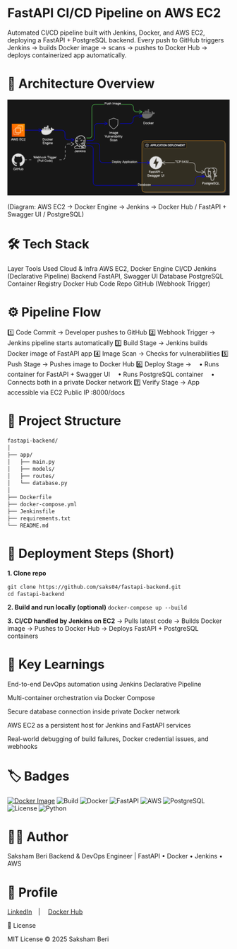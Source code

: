 # FastAPI CI/CD Pipeline on AWS EC2

Automated CI/CD pipeline built with Jenkins, Docker, and AWS EC2, deploying a FastAPI + PostgreSQL backend.
Every push to GitHub triggers Jenkins → builds Docker image → scans → pushes to Docker Hub → deploys containerized app automatically.

# 🧩 Architecture Overview
![alt text](<image.png>)

(Diagram: AWS EC2 → Docker Engine → Jenkins → Docker Hub / FastAPI + Swagger UI / PostgreSQL)

# 🛠️ Tech Stack
Layer	                  Tools Used
Cloud & Infra	          AWS EC2, Docker Engine
CI/CD	                  Jenkins (Declarative Pipeline)
Backend	                  FastAPI, Swagger UI
Database                  PostgreSQL
Container Registry	      Docker Hub
Code Repo	              GitHub (Webhook Trigger)


# ⚙️ Pipeline Flow
1️⃣ Code Commit → Developer pushes to GitHub
2️⃣ Webhook Trigger → Jenkins pipeline starts automatically
3️⃣ Build Stage → Jenkins builds Docker image of FastAPI app
4️⃣ Image Scan → Checks for vulnerabilities
5️⃣ Push Stage → Pushes image to Docker Hub
6️⃣ Deploy Stage →
 • Runs container for FastAPI + Swagger UI
 • Runs PostgreSQL container
 • Connects both in a private Docker network
7️⃣ Verify Stage → App accessible via EC2 Public IP :8000/docs

# 🧾 Project Structure
```
fastapi-backend/
│
├── app/
│   ├── main.py
│   ├── models/
│   ├── routes/
│   └── database.py
│
├── Dockerfile
├── docker-compose.yml
├── Jenkinsfile
├── requirements.txt
└── README.md
```
# 🚀 Deployment Steps (Short)
**1. Clone repo**
```
git clone https://github.com/saks04/fastapi-backend.git
cd fastapi-backend
```

**2. Build and run locally (optional)**
```docker-compose up --build```

**3. CI/CD handled by Jenkins on EC2**
    → Pulls latest code
    → Builds Docker image
    → Pushes to Docker Hub
    → Deploys FastAPI + PostgreSQL containers

# 🧠 Key Learnings

End-to-end DevOps automation using Jenkins Declarative Pipeline

Multi-container orchestration via Docker Compose

Secure database connection inside private Docker network

AWS EC2 as a persistent host for Jenkins and FastAPI services

Real-world debugging of build failures, Docker credential issues, and webhooks


# 🏷️ Badges
[![Docker Image](https://img.shields.io/badge/DockerHub-saks04%2Ffastapi--backend-blue?logo=docker)](https://hub.docker.com/r/saks04/fastapi-backend)
![Build](https://img.shields.io/badge/Build-Passing-brightgreen)
![Docker](https://img.shields.io/badge/Docker-Automated-blue?logo=docker)
![FastAPI](https://img.shields.io/badge/FastAPI-0.110.0-green?logo=fastapi)
![AWS](https://img.shields.io/badge/Deployed_on-AWS-orange?logo=amazon-aws)
![PostgreSQL](https://img.shields.io/badge/Database-PostgreSQL-blue?logo=postgresql)
![License](https://img.shields.io/badge/License-MIT-lightgrey)
![Python](https://img.shields.io/badge/Python-3.10+-yellow?logo=python)


# 🧑‍💻 Author

Saksham Beri
Backend & DevOps Engineer | FastAPI • Docker • Jenkins • AWS

# 🔗 Profile
[LinkedIn](https://www.linkedin.com/in/saksham-beri-32543b301/) | 
[Docker Hub](https://hub.docker.com/u/saks04)

📜 License

MIT License © 2025 Saksham Beri